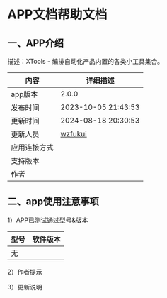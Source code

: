 
# APP文档帮助文档

## 一、APP介绍


描述：XTools - 编排自动化产品内置的各类小工具集合。


| 内容 | 详细描述 |
| ---- | ------ |
| app版本      | 2.0.0 |
| 发布时间     | 2023-10-05 21:43:53 |
| 更新时间     | 2024-08-18 20:30:53 |
| 更新人员     | [wzfukui](https://github.com/wzfukui) |
| 应用连接方式  |  |
| 支持版本     |  |
| 作者        |  |

## 二、app使用注意事项

1）APP已测试通过型号&版本

| 型号   | 软件版本  |
| ----- | ------- |
| 无 |  |

2）作者提示
> 
> 

3）更新说明
> 
>

